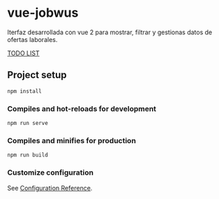 # vue-jobwus

Iterfaz desarrollada con vue 2 para mostrar, filtrar y gestionas datos de ofertas laborales.

[TODO LIST](TODO.md)

## Project setup

```
npm install
```

### Compiles and hot-reloads for development

```
npm run serve
```

### Compiles and minifies for production

```
npm run build
```

### Customize configuration

See [Configuration Reference](https://cli.vuejs.org/config/).